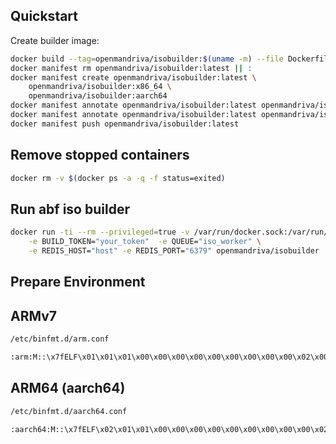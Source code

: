 ## Quickstart

Create builder image:

```bash
docker build --tag=openmandriva/isobuilder:$(uname -m) --file Dockerfile.isobuilder .
docker manifest rm openmandriva/isobuilder:latest || :
docker manifest create openmandriva/isobuilder:latest \
    openmandriva/isobuilder:x86_64 \
    openmandriva/isobuilder:aarch64
docker manifest annotate openmandriva/isobuilder:latest openmandriva/isobuilder:x86_64 --os linux --arch amd64
docker manifest annotate openmandriva/isobuilder:latest openmandriva/isobuilder:aarch64 --os linux --arch arm64
docker manifest push openmandriva/isobuilder:latest
```

## Remove stopped containers
```bash
docker rm -v $(docker ps -a -q -f status=exited)
```

## Run abf iso builder
```bash
docker run -ti --rm --privileged=true -v /var/run/docker.sock:/var/run/docker.sock \
	-e BUILD_TOKEN="your_token"  -e QUEUE="iso_worker" \
	-e REDIS_HOST="host" -e REDIS_PORT="6379" openmandriva/isobuilder
```

## Prepare Environment
## ARMv7
```bash
/etc/binfmt.d/arm.conf
```
```bash
:arm:M::\x7fELF\x01\x01\x01\x00\x00\x00\x00\x00\x00\x00\x00\x00\x02\x00\x28\x00:\xff\xff\xff\xff\xff\xff\xff\x00\xff\xff\xff\xff\xff\xff\xff\xff\xfe\xff\xff\xff:/usr/bin/qemu-arm-binfmt:P
```

## ARM64 (aarch64)
```bash
/etc/binfmt.d/aarch64.conf
```
```bash
:aarch64:M::\x7fELF\x02\x01\x01\x00\x00\x00\x00\x00\x00\x00\x00\x00\x02\x00\xb7\x00:\xff\xff\xff\xff\xff\xff\xff\x00\xff\xff\xff\xff\xff\xff\xff\xff\xfe\xff\xff\xff:/usr/bin/qemu-aarch64-binfmt:P
```
